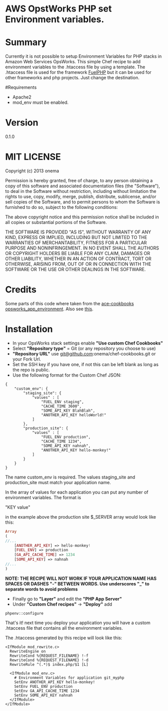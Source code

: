 # AWS OpstWorks PHP set Environment variables. 

# Summary

Currently it is not possible to setup Environment Variables for PHP stacks in 
 Amazon Web Services OpsWorks. This simple Chef recipe to add environment variables 
 to the .htaccess file by using a template.  The .htaccess file is used for the 
 framework [FuelPHP](http://fuelphp.com) but it can be used for other frameworks
 and php projects. Just change the destination. 

#Requirements
* Apache2
* mod_env must be enabled. 

# Version
0.1.0

# MIT LICENSE

Copyright (c) 2013 onema

Permission is hereby granted, free of charge, to any person obtaining a copy of this software and associated documentation files (the "Software"), to deal in the Software without restriction, including without limitation the rights to use, copy, modify, merge, publish, distribute, sublicense, and/or sell copies of the Software, and to permit persons to whom the Software is furnished to do so, subject to the following conditions:

The above copyright notice and this permission notice shall be included in all copies or substantial portions of the Software.

THE SOFTWARE IS PROVIDED "AS IS", WITHOUT WARRANTY OF ANY KIND, EXPRESS OR IMPLIED, INCLUDING BUT NOT LIMITED TO THE WARRANTIES OF MERCHANTABILITY, FITNESS FOR A PARTICULAR PURPOSE AND NONINFRINGEMENT. IN NO EVENT SHALL THE AUTHORS OR COPYRIGHT HOLDERS BE LIABLE FOR ANY CLAIM, DAMAGES OR OTHER LIABILITY, WHETHER IN AN ACTION OF CONTRACT, TORT OR OTHERWISE, ARISING FROM, OUT OF OR IN CONNECTION WITH THE SOFTWARE OR THE USE OR OTHER DEALINGS IN THE SOFTWARE.

# Credits
Some parts of this code where taken from the [ace-cookbooks opsworks_app_environment](https://github.com/ace-cookbooks/opsworks_app_environment). Also see [this](https://forums.aws.amazon.com/thread.jspa?threadID=118107).

# Installation
- In your OpsWorks stack settings enable **"Use custom Chef Cookbooks"**
- Select **"Repository type"** = Git (or any repository you choose to use)
- **"Repository URL"** use git@github.com:onema/chef-cookbooks.git or your Fork Url.
- Set the SSH key if you have one, if not this can be left blank as long as the repo is public. 
- Use the following format for the Custom Chef JSON:

```
{
    "custom_env": {
        "staging_site": {
            "values" : [ 
                "FUEL_ENV staging", 
                "CACHE_TIME 3600", 
                "SOME_API_KEY BlahBlah", 
                "ANOTHER_API_KEY helloWorld!" 
            ] 
        },
        "production_site": {
            "values" : [ 
                "FUEL_ENV production", 
                "CACHE_TIME 1234", 
                "SOME_API_KEY nahnah", 
                "ANOTHER_API_KEY hello-monkey!" 
            ] 
        }
    }
}
```

The name custom_env is required. The values staging_site and production_site must match your application name.

In the array of values for each application you can put any number of environment variables. The format is

"KEY value"

in the example above the production site $_SERVER array would look like this:

```php
Array
(
//... 
    [ANOTHER_API_KEY] => hello-monkey!
    [FUEL_ENV] => production
    [GA_API_CACHE_TIME] => 1234
    [SOME_API_KEY] => nahnah
//... 
)
```

**NOTE: THE RECIPE WILL NOT WORK IF YOUR APPLICATION NAME HAS SPACES OR DASHES "-" BETWEEN WORDS. Use underscores "_" to separate words to avoid problems**

- Finally go to **"Layer"** and edit the **"PHP App Server"**
- Under **"Custom Chef recipes"** -> **"Deploy"** add 

``` phpenv::configure ```

That's it! next time you deploy your application you will have a custom .htaccess file that contains all the environment variables. 

The .htaccess generated by this recipe will look like this:

```
<IfModule mod_rewrite.c>
  RewriteEngine on 
  RewriteCond %{REQUEST_FILENAME} !-f 
  RewriteCond %{REQUEST_FILENAME} !-d 
  RewriteRule ^(.*)$ index.php/$1 [L] 
  
  <IfModule mod_env.c> 
    # Environment Variables for application git_myphp 
    SetEnv ANOTHER_API_KEY hello-monkey! 
    SetEnv FUEL_ENV production 
    SetEnv GA_API_CACHE_TIME 1234 
    SetEnv SOME_API_KEY nahnah 
  </IfModule> 
</IfModule>
```
